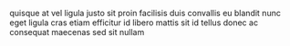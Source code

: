quisque at vel ligula justo sit proin facilisis duis convallis eu blandit nunc
eget ligula cras etiam efficitur id libero mattis sit id tellus donec ac
consequat maecenas sed sit nullam